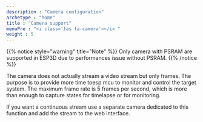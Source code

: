 ```yaml
---
description : "Camera configuration"
archetype : "home"
title : "Camera support"
menuPre : "<i class='fas fa-camera'></i> "
weight : 5
---
```

{{% notice style="warning" title="Note"  %}}
Only camera with PSRAM are supported in ESP3D due to performances issue without PSRAM.
{{% /notice %}}

The camera does not actually stream a video stream but only frames. The purpose is to provide more time toesp  mcu to monitor and control the target system.
The maximum frame rate is 5 frames per second, which is more than enough to capture states for timelapse or for monitoring.

If you want a continuous stream use a separate camera dedicated to this function and add the stream to the web interface.